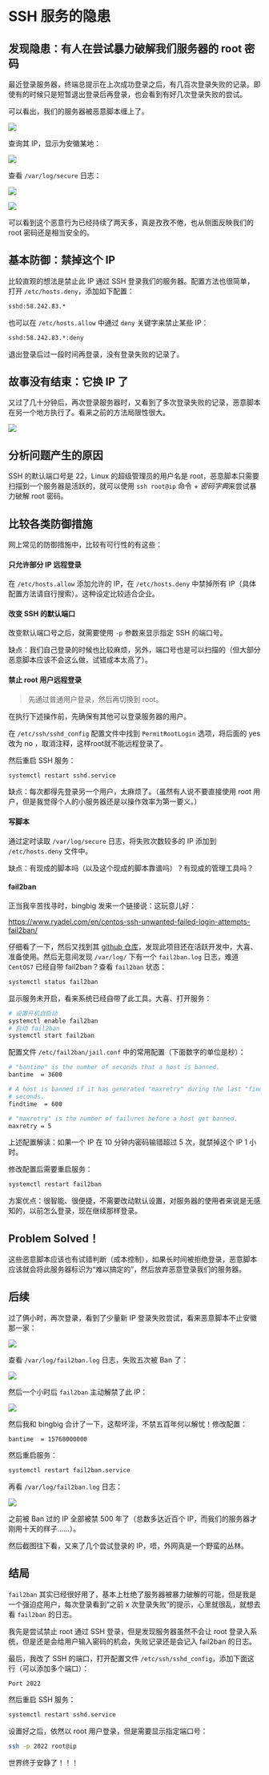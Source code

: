 
# SSH 服务的隐患

## 发现隐患：有人在尝试暴力破解我们服务器的 root 密码

最近登录服务器，终端总提示在上次成功登录之后，有几百次登录失败的记录。即使有的时候只是短暂退出登录后再登录，也会看到有好几次登录失败的尝试。  

可以看出，我们的服务器被恶意脚本缠上了。  

![](media/15453014764329.jpg)

查询其 IP，显示为安徽某地：  

![](media/15452952345985.jpg)

查看 `/var/log/secure` 日志：  

![](media/15452976434904.jpg)

![](media/15452976997988.jpg)

可以看到这个恶意行为已经持续了两天多，真是孜孜不倦，也从侧面反映我们的 root 密码还是相当安全的。  

## 基本防御：禁掉这个 IP

比较直观的想法是禁止此 IP 通过 SSH 登录我们的服务器。配置方法也很简单，打开 `/etc/hosts.deny`，添加如下配置：  

```bash
sshd:58.242.83.*
```

也可以在 `/etc/hosts.allow` 中通过 `deny` 关键字来禁止某些 IP：  

```bash
sshd:58.242.83.*:deny
```

退出登录后过一段时间再登录，没有登录失败的记录了。

## 故事没有结束：它换 IP 了

又过了几十分钟后，再次登录服务器时，又看到了多次登录失败的记录，恶意脚本在另一个地方执行了。看来之前的方法局限性很大。  

![](media/15453017250010.jpg)

## 分析问题产生的原因

SSH 的默认端口号是 22，Linux 的超级管理员的用户名是 root，恶意脚本只需要扫描到一个服务器是活跃的，就可以使用 `ssh root@ip` 命令 + *密码字典*来尝试暴力破解 root 密码。

## 比较各类防御措施

网上常见的防御措施中，比较有可行性的有这些：  

#### 只允许部分 IP 远程登录

在 `/etc/hosts.allow` 添加允许的 IP，在 `/etc/hosts.deny` 中禁掉所有 IP（具体配置方法请自行搜索）。这种设定比较适合企业。  

#### 改变 SSH 的默认端口

改变默认端口号之后，就需要使用 `-p` 参数来显示指定 SSH 的端口号。

缺点：我们自己登录的时候也比较麻烦，另外，端口号也是可以扫描的（但大部分恶意脚本应该不会这么做，试错成本太高了）。

#### 禁止 root 用户远程登录

> 先通过普通用户登录，然后再切换到 root。

在执行下述操作前，先确保有其他可以登录服务器的用户。  

在 `/etc/ssh/sshd_config` 配置文件中找到 `PermitRootLogin` 选项，将后面的 yes 改为 no ，取消注释，这样root就不能远程登录了。  

然后重启 SSH 服务：  

```bash
systemctl restart sshd.service
```

缺点：每次都得先登录另一个用户，太麻烦了。（虽然有人说不要直接使用 root 用户，但是我觉得个人的小服务器还是以操作效率为第一要义。）

#### 写脚本

通过定时读取 `/var/log/secure` 日志，将失败次数较多的 IP 添加到 `/etc/hosts.deny` 文件中。  

缺点：有现成的脚本吗（以及这个现成的脚本靠谱吗）？有现成的管理工具吗？  

#### fail2ban

正当我辛苦找寻时，bingbig 发来一个链接说：这玩意儿好：    

https://www.ryadel.com/en/centos-ssh-unwanted-failed-login-attempts-fail2ban/  

仔细看了一下，然后又找到其 [github 仓库](https://github.com/fail2ban/fail2ban)，发现此项目还在活跃开发中，大喜、准备使用。然后无意间发现 `/var/log/` 下有一个 `fail2ban.log` 日志，难道 `CentOS7` 已经自带 fail2ban？查看 `fail2ban` 状态：     

```bash
systemctl status fail2ban
```

显示服务未开启，看来系统已经自带了此工具。大喜、打开服务：

```bash
# 设置开机自启动
systemctl enable fail2ban
# 启动 fail2ban
systemctl start fail2ban
```

配置文件 `/etc/fail2ban/jail.conf` 中的常用配置（下面数字的单位是秒）：  

```bash
# "bantime" is the number of seconds that a host is banned.
bantime  = 3600

# A host is banned if it has generated "maxretry" during the last "findtime"
# seconds.
findtime  = 600

# "maxretry" is the number of failures before a host get banned.
maxretry = 5
```

上述配置解读：如果一个 IP 在 10 分钟内密码输错超过 5 次，就禁掉这个 IP 1 小时。  

修改配置后需要重启服务：  

```bash
systemctl restart fail2ban
```

方案优点：很智能、很便捷，不需要改动默认设置，对服务器的使用者来说是无感知的，以前怎么登录，现在继续那样登录。  

## Problem Solved！

这些恶意脚本应该也有试错判断（成本控制），如果长时间被拒绝登录，恶意脚本应该就会将此服务器标识为“难以搞定的”，然后放弃恶意登录我们的服务器。 

## 后续

过了俩小时，再次登录，看到了少量新 IP 登录失败尝试，看来恶意脚本不止安徽那一家：  

![](media/15453087982266.jpg)


查看 `/var/log/fail2ban.log` 日志，失败五次被 Ban 了：     

![](media/15453088691957.jpg)

然后一个小时后 `fail2ban` 主动解禁了此 IP：  

![](media/15453089214608.jpg)

然后我和 bingbig 合计了一下，这帮坏淫，不禁五百年何以解忧！修改配置：

```
bantime  = 15768000000
```

然后重启服务：  

```bash
systemctl restart fail2ban.service
```

再看 `/var/log/fail2ban.log` 日志：  

![](media/15453097040826.jpg)

之前被 Ban 过的 IP 全部被禁 500 年了（总数多达近百个 IP，而我们的服务器才刚用十天的样子……）。  

然后截图往下看，又来了几个尝试登录的 IP，唔，外网真是一个野蛮的丛林。

## 结局

`fail2ban` 其实已经很好用了，基本上杜绝了服务器被暴力破解的可能，但是我是一个强迫症用户，每次登录看到“之前 x 次登录失败”的提示，心里就很乱，就想去看 `fail2ban` 的日志。  

我先是尝试禁止 root 通过 SSH 登录，但是发现服务器虽然不会让 root 登录入系统，但是还是会给用户输入密码的机会，失败记录还是会记入 fail2ban 的日志。  

最后，我改了 SSH 的端口，打开配置文件 `/etc/ssh/sshd_config`，添加下面这行（可以添加多个端口）：  

```bash
Port 2022
```
 
然后重启 SSH 服务：  

```bash
systemctl restart sshd.service
```

设置好之后，依然以 root 用户登录，但是需要显示指定端口号：  

```bash
ssh -p 2022 root@ip
```

世界终于安静了！！！


